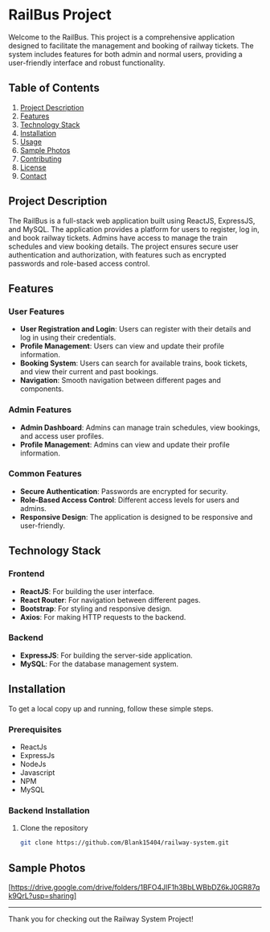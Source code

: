 # RailBus Project

Welcome to the RailBus. This project is a comprehensive application designed to facilitate the management and booking of railway tickets. The system includes features for both admin and normal users, providing a user-friendly interface and robust functionality.

## Table of Contents

1. [Project Description](#project-description)
2. [Features](#features)
3. [Technology Stack](#technology-stack)
4. [Installation](#installation)
5. [Usage](#usage)
6. [Sample Photos](#sample-photos)
7. [Contributing](#contributing)
8. [License](#license)
9. [Contact](#contact)

## Project Description

The RailBus is a full-stack web application built using ReactJS, ExpressJS, and MySQL. The application provides a platform for users to register, log in, and book railway tickets. Admins have access to manage the train schedules and view booking details. The project ensures secure user authentication and authorization, with features such as encrypted passwords and role-based access control.

## Features

### User Features
- **User Registration and Login**: Users can register with their details and log in using their credentials.
- **Profile Management**: Users can view and update their profile information.
- **Booking System**: Users can search for available trains, book tickets, and view their current and past bookings.
- **Navigation**: Smooth navigation between different pages and components.

### Admin Features
- **Admin Dashboard**: Admins can manage train schedules, view bookings, and access user profiles.
- **Profile Management**: Admins can view and update their profile information.

### Common Features
- **Secure Authentication**: Passwords are encrypted for security.
- **Role-Based Access Control**: Different access levels for users and admins.
- **Responsive Design**: The application is designed to be responsive and user-friendly.

## Technology Stack

### Frontend
- **ReactJS**: For building the user interface.
- **React Router**: For navigation between different pages.
- **Bootstrap**: For styling and responsive design.
- **Axios**: For making HTTP requests to the backend.

### Backend
- **ExpressJS**: For building the server-side application.
- **MySQL**: For the database management system.

## Installation

To get a local copy up and running, follow these simple steps.

### Prerequisites
- ReactJs
- ExpressJs
- NodeJs
- Javascript
- NPM
- MySQL

### Backend Installation
1. Clone the repository
   ```sh
   git clone https://github.com/Blank15404/railway-system.git


## Sample Photos

[https://drive.google.com/drive/folders/1BFO4JlF1h3BbLWBbDZ6kJ0GR87qk9QrL?usp=sharing]

---

Thank you for checking out the Railway System Project!
